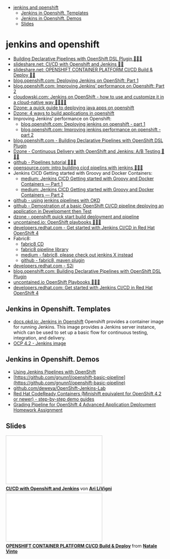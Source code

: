 <!-- TOC -->

- [jenkins and openshift](#jenkins-and-openshift)
    - [Jenkins in Openshift. Templates](#jenkins-in-openshift-templates)
    - [Jenkins in Openshift. Demos](#jenkins-in-openshift-demos)
    - [Slides](#slides)

<!-- /TOC -->

# jenkins and openshift
* [Building Declarative Pipelines with OpenShift DSL Plugin 🌟🌟🌟](https://blog.openshift.com/building-declarative-pipelines-openshift-dsl-plugin/)
* [slideshare.net: CI/CD with Openshift and Jenkins 🌟🌟](https://www.slideshare.net/arilivigni/cicd-with-openshift-and-jenkins)
* [slideshare.net: OPENSHIFT CONTAINER PLATFORM CI/CD Build & Deploy  🌟🌟](https://www.slideshare.net/mozillabros/openshift-container-platform-cicd-build-deploy)
* [blog.openshift.com: Deploying Jenkins on OpenShift: Part 1](https://blog.openshift.com/deploying-jenkins-on-openshift-part-1/)
* [blog.openshift.com: Improving Jenkins’ performance on Openshift: Part 2](https://blog.openshift.com/improving-jenkins-performance-on-openshift-part-2/)
* [cloudowski.com: Jenkins on OpenShift - how to use and customize it in a cloud-native way 🌟🌟🌟🌟](https://cloudowski.com/articles/jenkins-on-openshift/)
* [Dzone: a quick guide to deploying java apps on openshift](https://dzone.com/articles/a-quick-guide-to-deploying-java-apps-on-openshift)
* [Dzone: 4 ways to build applications in openshift](https://dzone.com/articles/4-ways-to-build-applications-in-openshift-1)
* Improving Jenkins’ performance on Openshift:
    * [blog.openshift.com: Deploying jenkins on openshift - part 1](https://blog.openshift.com/deploying-jenkins-on-openshift-part-1/)
    * [blog.openshift.com: Improving jenkins performance on openshift - part 2](https://blog.openshift.com/improving-jenkins-performance-on-openshift-part-2/)
* [blog.openshift.com - Building Declarative Pipelines with OpenShift DSL Plugin](https://blog.openshift.com/building-declarative-pipelines-openshift-dsl-plugin/)
* [Dzone - Continuous Delivery with OpenShift and Jenkins: A/B Testing 🌟🌟🌟](https://dzone.com/articles/continuous-delivery-with-openshift-and-jenkins-ab)
* [github - Pipelines tutorial 🌟🌟🌟](https://github.com/openshift/pipelines-tutorial)
* [opensource.com: intro building cicd pipelins with jenkins 🌟🌟🌟](https://opensource.com/article/19/9/intro-building-cicd-pipelines-jenkins)
* Jenkins CICD Getting started with Groovy and Docker Containers:
    * [medium: Jenkins CICD Getting started with Groovy and Docker Containers — Part 1](https://blog.isaack.io/articles/2016-08/Jenkins-CICD-Getting-Started-With-Groovy-Part-1)
    * [medium: Jenkins CICD Getting started with Groovy and Docker Containers — Part 2](https://medium.com/@fvtool/jenkins-cicd-getting-started-with-groovy-and-docker-containers-part-2-b03a1b934a49)
* [github - using jenkins pipelines with OKD](https://github.com/openshift/origin/tree/master/examples/jenkins/pipeline)
* [github - Demostration of a basic OpenShift CI/CD pipeline deploying an application in Development then Test](https://github.com/gnunn1/openshift-basic-pipeline)
* [dzone - openshift quick start build deployment and pipeline](https://dzone.com/articles/openshift-quick-start-build-deployment-and-pipelin)
* [uncontained.io: OpenShift playbooks 🌟🌟🌟](http://v1.uncontained.io/)
* [developers.redhat.com - Get started with Jenkins CI/CD in Red Hat OpenShift 4](https://developers.redhat.com/blog/2019/05/02/get-started-with-jenkins-ci-cd-in-red-hat-openshift-4/)
* Fabric8:
    * [fabric8 CD](http://fabric8.io/guide/cdelivery.html)
    * [fabric8 pipeline library](https://github.com/fabric8io/fabric8-pipeline-library)
    * [medium - fabric8, please check out jenkins X instead](https://medium.com/@jstrachan/fabric8-please-check-out-jenkins-x-instead-8295a025173a)
    * [github - fabric8, maven plugin](https://github.com/fabric8io/fabric8-maven-plugin )
* [developers.redhat.com - S2i](https://developers.redhat.com/blog/2018/09/26/source-versus-binary-s2i-workflows-with-red-hat-openshift-application-runtimes/)
* [blog.openshift.com: Building Declarative Pipelines with OpenShift DSL Plugin](https://blog.openshift.com/building-declarative-pipelines-openshift-dsl-plugin/)
* [uncontained.io OpenShift Playbooks 🌟🌟🌟](http://v1.uncontained.io/)
* [developers.redhat.com: Get started with Jenkins CI/CD in Red Hat OpenShift 4](https://developers.redhat.com/blog/2019/05/02/get-started-with-jenkins-ci-cd-in-red-hat-openshift-4/)


## Jenkins in Openshift. Templates
* [docs.okd.io: Jenkins in Openshift](https://docs.okd.io/latest/using_images/other_images/jenkins.html) Openshift provides a container image for running Jenkins. This image provides a Jenkins server instance, which can be used to set up a basic flow for continuous testing, integration, and delivery.
* [OCP 4.2 - Jenkins image](https://docs.openshift.com/container-platform/4.2/openshift_images/using_images/images-other-jenkins-agent.html)

## Jenkins in Openshift. Demos
* [Using Jenkins Pipelines with OpenShift](https://github.com/openshift/origin/tree/master/examples/jenkins/pipeline)
* [https://github.com/gnunn1/openshift-basic-pipeline](https://github.com/gnunn1/openshift-basic-pipeline)
* [github.com/deweya/OpenShift-Jenkins-Lab](https://github.com/deweya/OpenShift-Jenkins-Lab)
* [Red Hat CodeReady Containers (Minishift equivalent for OpenShift 4.2 or newer) - step-by-step demo guides](https://github.com/marcredhat/crcdemos)
* [Grading Pipeline for OpenShift 4 Advanced Application Deployment Homework Assignment](https://github.com/redhat-gpte-devopsautomation/ocp4_app_deploy_homework_grading)

## Slides
<iframe src="//www.slideshare.net/slideshow/embed_code/key/GNg4EksIW8cNFg" frameborder="0" marginwidth="0" marginheight="0" scrolling="no" style="border:1px solid #CCC; border-width:1px; margin-bottom:5px; max-width: 100%;" allowfullscreen> </iframe> <div style="margin-bottom:5px"> <strong> <a href="//www.slideshare.net/arilivigni/cicd-with-openshift-and-jenkins" title="CI/CD with Openshift and Jenkins" target="_blank">CI/CD with Openshift and Jenkins</a> </strong> von <strong><a href="https://www.slideshare.net/arilivigni" target="_blank">Ari LiVigni</a></strong> </div>

<iframe src="//www.slideshare.net/slideshow/embed_code/key/rL59hI2J3e7j6T" frameborder="0" marginwidth="0" marginheight="0" scrolling="no" style="border:1px solid #CCC; border-width:1px; margin-bottom:5px; max-width: 100%;" allowfullscreen> </iframe> <div style="margin-bottom:5px"> <strong> <a href="//www.slideshare.net/mozillabros/openshift-container-platform-cicd-build-deploy" title="OPENSHIFT CONTAINER PLATFORM CI/CD Build &amp; Deploy" target="_blank">OPENSHIFT CONTAINER PLATFORM CI/CD Build &amp; Deploy</a> </strong> from <strong><a href="https://www.slideshare.net/mozillabros" target="_blank">Natale Vinto</a></strong> </div>
